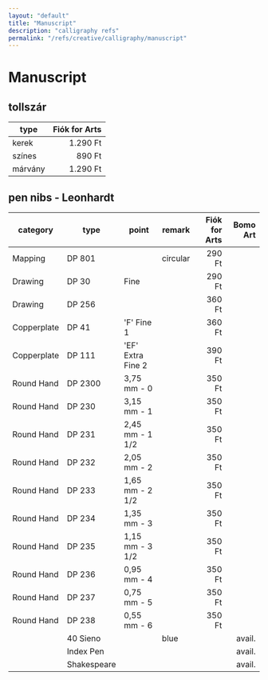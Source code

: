```yaml
---
layout: "default"
title: "Manuscript"
description: "calligraphy refs"
permalink: "/refs/creative/calligraphy/manuscript"
---
```


# Manuscript

## tollszár

| type    | Fiók for Arts |
| ------- | -------------:|
| kerek   |      1.290 Ft |
| színes  |        890 Ft |
| márvány |      1.290 Ft |

## pen nibs - Leonhardt

| category    | type        | point             | remark   | Fiók for Arts | Bomo Art |
| ----------- | ----------- | ----------------- | -------- | -------------:| --------:|
| Mapping     | DP 801      |                   | circular |        290 Ft |          |
| Drawing     | DP 30       | Fine              |          |        290 Ft |          |
| Drawing     | DP 256      |                   |          |        360 Ft |          |
| Copperplate | DP 41       | 'F' Fine 1        |          |        360 Ft |          |
| Copperplate | DP 111      | 'EF' Extra Fine 2 |          |        390 Ft |          |
| Round Hand  | DP 2300     | 3,75 mm - 0       |          |        350 Ft |          |
| Round Hand  | DP 230      | 3,15 mm - 1       |          |        350 Ft |          |
| Round Hand  | DP 231      | 2,45 mm - 1 1/2   |          |        350 Ft |          |
| Round Hand  | DP 232      | 2,05 mm - 2       |          |        350 Ft |          |
| Round Hand  | DP 233      | 1,65 mm - 2 1/2   |          |        350 Ft |          |
| Round Hand  | DP 234      | 1,35 mm - 3       |          |        350 Ft |          |
| Round Hand  | DP 235      | 1,15 mm - 3 1/2   |          |        350 Ft |          |
| Round Hand  | DP 236      | 0,95 mm - 4       |          |        350 Ft |          |
| Round Hand  | DP 237      | 0,75 mm - 5       |          |        350 Ft |          |
| Round Hand  | DP 238      | 0,55 mm - 6       |          |        350 Ft |          |
|             | 40 Sieno    |                   | blue     |               | avail.   |
|             | Index Pen   |                   |          |               | avail.   |
|             | Shakespeare |                   |          |               | avail.   |

